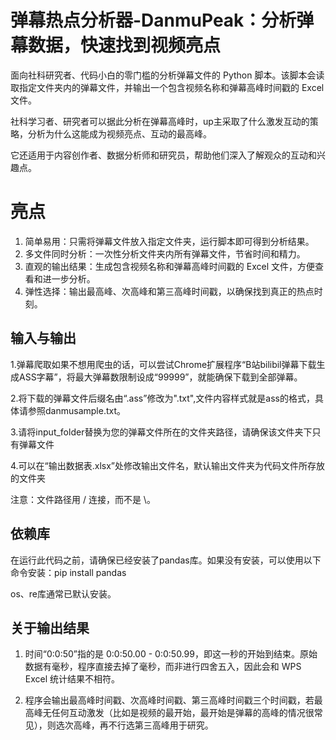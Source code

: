 # 弹幕热点分析器-DanmuPeak：分析弹幕数据，快速找到视频亮点

面向社科研究者、代码小白的零门槛的分析弹幕文件的 Python 脚本。该脚本会读取指定文件夹内的弹幕文件，并输出一个包含视频名称和弹幕高峰时间戳的 Excel 文件。

社科学习者、研究者可以据此分析在弹幕高峰时，up主采取了什么激发互动的策略，分析为什么这能成为视频亮点、互动的最高峰。

它还适用于内容创作者、数据分析师和研究员，帮助他们深入了解观众的互动和兴趣点。

# 亮点
1. 简单易用：只需将弹幕文件放入指定文件夹，运行脚本即可得到分析结果。
2. 多文件同时分析：一次性分析文件夹内所有弹幕文件，节省时间和精力。
3. 直观的输出结果：生成包含视频名称和弹幕高峰时间戳的 Excel 文件，方便查看和进一步分析。
4. 弹性选择：输出最高峰、次高峰和第三高峰时间戳，以确保找到真正的热点时刻。

## 输入与输出
1.弹幕爬取如果不想用爬虫的话，可以尝试Chrome扩展程序“B站bilibil弹幕下载生成ASS字幕”，将最大弹幕数限制设成“99999”，就能确保下载到全部弹幕。

2.将下载的弹幕文件后缀名由“.ass”修改为".txt",文件内容样式就是ass的格式，具体请参照danmusample.txt。

3.请将input_folder替换为您的弹幕文件所在的文件夹路径，请确保该文件夹下只有弹幕文件

4.可以在“输出数据表.xlsx”处修改输出文件名，默认输出文件夹为代码文件所存放的文件夹

注意：文件路径用 / 连接，而不是 \。

## 依赖库
在运行此代码之前，请确保已经安装了pandas库。如果没有安装，可以使用以下命令安装：pip install pandas

os、re库通常已默认安装。

## 关于输出结果
1. 时间“0:0:50”指的是 0:0:50.00 - 0:0:50.99，即这一秒的开始到结束。原始数据有毫秒，程序直接去掉了毫秒，而非进行四舍五入，因此会和 WPS Excel 统计结果不相符。

2. 程序会输出最高峰时间戳、次高峰时间戳、第三高峰时间戳三个时间戳，若最高峰无任何互动激发（比如是视频的最开始，最开始是弹幕的高峰的情况很常见），则选次高峰，再不行选第三高峰用于研究。
